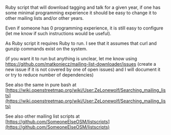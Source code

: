 Ruby script that will download tagging and talk for a given year, if one has some minimal programming experience it should be easy to change it to other mailing lists and/or other years.

Even if someone has 0 programming experience, it is still easy to configure (let me know if such instructions would be useful).

As Ruby script it requires Ruby to run. I see that it assumes that curl and gunzip commands exist on the system.

(if you want it to run but anything is unclear, let me know using https://github.com/matkoniecz/mailing-list-downloader/issues (create a new issue if it is not covered by one of open issues) and I will document it or try to reduce number of dependencies)


See also the same in pure bash at [https://wiki.openstreetmap.org/wiki/User:ZeLonewolf/Searching_mailing_lists](https://wiki.openstreetmap.org/wiki/User:ZeLonewolf/Searching_mailing_lists)

See also other mailing list scripts at [https://github.com/SomeoneElseOSM/listscripts](https://github.com/SomeoneElseOSM/listscripts)
